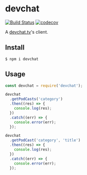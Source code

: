 # devchat
[![Build Status](https://travis-ci.org/abouthiroppy/devchat.svg?branch=master)](https://travis-ci.org/abouthiroppy/devchat)
[![codecov](https://codecov.io/gh/abouthiroppy/devchat/branch/master/graph/badge.svg)](https://codecov.io/gh/abouthiroppy/devchat)

A [devchat.tv](https://devchat.tv/)'s client.

## Install
```
$ npm i devchat
```

## Usage
```javascript
const devchat = require('devchat');

devchat
  .getPodCasts('category')
  .then((res) => {
    console.log(res);
  })
  .catch((err) => {
    console.error(err);
  });

devchat
  .getPodCast('category', 'title')
  .then((res) => {
    console.log(res);
  })
  .catch((err) => {
    console.error(err);
  });
```
